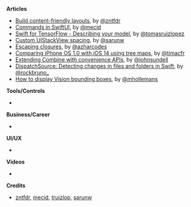 
**Articles**

* [Build content-friendly layouts](https://fivestars.blog/ios/content-friendly-layouts.html), by [@zntfdr](https://twitter.com/zntfdr)
* [Commands in SwiftUI](https://swiftwithmajid.com/2020/11/24/commands-in-swiftui/), by [@mecid](https://twitter.com/mecid)
* [Swift for TensorFlow - Describing your model](https://www.47deg.com/blog/swift-for-tensor-flow-describing-model/), by [@tomasruizlopez](https://twitter.com/tomasruizlopez)
* [Custom UIStackView spacing](https://sarunw.com/posts/custom-uistackview-spacing/), by [@sarunw](https://twitter.com/sarunw)
* [Escaping closures](https://swiftramen.com/home/escaping-and-non-escaping-closures), by [@azharcodes](https://twitter.com/azharcodes)
* [Comparing iPhone OS 1.0 with iOS 14 using tree maps](https://blog.timac.org/2020/1122-comparing-iphone-os-with-ios-14-using-tree-maps/), by [@timacfr](https://twitter.com/timacfr)
* [Extending Combine with convenience APIs](https://www.swiftbysundell.com/articles/extending-combine-with-convenience-apis/), by [@johnsundell](https://twitter.com/johnsundell)
* [DispatchSource: Detecting changes in files and folders in Swift](https://swiftrocks.com/dispatchsource-detecting-changes-in-files-and-folders-in-swift.html), by [@rockbruno_](https://twitter.com/rockbruno_)
* [How to display Vision bounding boxes](https://machinethink.net/blog/bounding-boxes/), by [@mhollemans](https://twitter.com/mhollemans)

**Tools/Controls**

* 

**Business/Career**

* 

**UI/UX**

* 

**Videos**

* 

**Credits**

* [zntfdr](https://github.com/zntfdr), [mecid](https://github.com/mecid), [truizlop](https://github.com/truizlop), [sarunw](https://github.com/sarunw)
